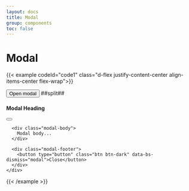 ```yaml
---
layout: docs
title: Modal
group: components
toc: false
---
```


# Modal

{{< example codeId="code1" class="d-flex justify-content-center align-items-center flex-wrap">}}

<button type="button" class="btn btn-black" data-bs-toggle="modal" data-bs-target="#myModal">
  Open modal
</button>
##split##
<div class="modal fade" id="myModal">
  <div class="modal-dialog modal-lg">
    <div class="modal-content">
      <div class="modal-header">
        <h4 class="modal-title">Modal Heading</h4>
        <button type="button" class="btn-close" data-bs-dismiss="modal" aria-label="Close"></button>
      </div>

      <div class="modal-body">
        Modal body...
      </div>

      <div class="modal-footer">
        <button type="button" class="btn btn-dark" data-bs-dismiss="modal">Close</button>
      </div>
    </div>
  </div>
</div>

{{< /example >}}
